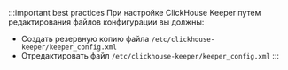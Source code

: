 :::important best practices
При настройке ClickHouse Keeper путем редактирования файлов конфигурации вы должны:
- Создать резервную копию файла `/etc/clickhouse-keeper/keeper_config.xml` 
- Отредактировать файл `/etc/clickhouse-keeper/keeper_config.xml`
:::
